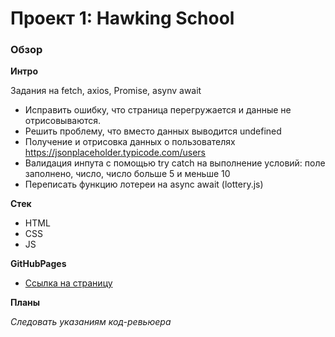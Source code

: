 # Проект 1: Hawking School

### Обзор

**Интро**

Задания на fetch, axios, Promise, asynv await
- Исправить ошибку, что страница перегружается и данные не отрисовываются.
- Решить проблему, что вместо данных выводится undefined
- Получение и отрисовка данных о пользователях https://jsonplaceholder.typicode.com/users
- Валидация инпута с помощью try catch на выполнение условий: поле заполнено, число, число больше 5 и меньше 10
- Переписать функцию лотереи на async await (lottery.js)

**Стек**
- HTML
- CSS
- JS

**GitHubPages**

* [Ссылка на страницу](https://xatepk.github.io/ajax-homework/)

**Планы**

*Следовать указаниям код-ревьюера*
